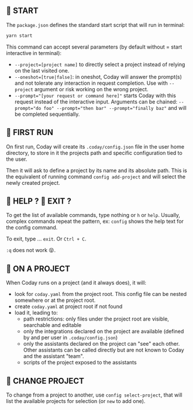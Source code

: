 ## 👟 START

The `package.json` defines the standard start script that will run in terminal:
```sh
yarn start
```

This command can accept several parameters (by default without = start interactive in terminal):

- `--project=[project name]` to directly select a project instead of relying on the last visited one.
- `--oneshot=[true|false]`: in oneshot, Coday will answer the prompt(s) and not tolerate any interaction in request completion. Use with `--project` argument or risk working on the wrong project.
- `--prompt="[your request or command here]"` starts Coday with this request instead of the interactive input. Arguments can be chained: `--prompt="do foo" --prompt="then bar" --prompt="finally baz"` and will be completed sequentially.


## 🐣 FIRST RUN

On first run, Coday will create its `.coday/config.json` file in the user home directory, to store in it the projects path and specific configuration tied to the user.

Then it will ask to define a project by its name and its absolute path. This is the equivalent of running command `config add-project` and will select the newly created project.


## 🛟 HELP ? 🛑 EXIT ?

To get the list of available commands, type nothing or `h` or `help`. Usually, complex commands repeat the pattern, ex: `config` shows the help text for the config command.

To exit, type ... `exit`. Or `Ctrl + C`.

`:q` does not work 😝.

## 💼 ON A PROJECT

When Coday runs on a project (and it always does), it will:

- look for `coday.yaml` from the project root. This config file can be nested somewhere or at the project root.
- create `coday.yaml` at project root if not found
- load it, leading to:
  - path restrictions: only files under the project root are visible, searchable and editable
  - only the integrations declared on the project are available (defined by and per user in `.coday/config.json`)
  - only the assistants declared on the project can "see" each other. Other assistants can be called directly but are not known to Coday and the assistant "team".
  - scripts of the project exposed to the assistants

## 🔀 CHANGE PROJECT

To change from a project to another, use `config select-project`, that will list the available projects for selection (or `new` to add one).